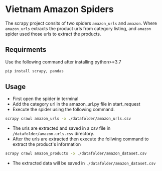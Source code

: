 # Vietnam Amazon Spiders
The scrapy project consits of two spiders `amazon_urls` and `amazon`. Where `amazon_urls` extracts the product urls from category listing, and `amazon` spider used those urls to extract the products.

## Requirments
Use the following command after installing python>=3.7
```bash
pip install scrapy, pandas
```

## Usage
- First open the spider in terminal
- Add the category url in the amazon_url.py file in start_request
- Execute the spider using the following command.

```bash
scrapy crawl amazon_urls -o ./datafolder/amazon_urls.csv
```
- The urls are extracted and saved in a csv file in `/datafolder/amazon.urls.csv` directory.
- After the urls are extracted then execute the follwing command to extract the product's information

```bash
scrapy crawl amazon_products -o ./datafolder/amazon_dataset.csv
```
- The extracted data will be saved in `./datafolder/amazon_dataset.csv`
